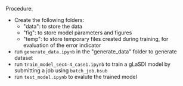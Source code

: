 Procedure:
- Create the following folders:
    - "data": to store the data
    - "fig": to store model parameters and figures
    - "temp": to store temporary files created during training, for evaluation of the error indicator
- run `generate_data.ipynb` in the "generate_data" folder to generate dataset
- run `train_model_sec4-4_case1.ipynb` to train a gLaSDI model by submitting a job using `batch_job.bsub`
- run `test_model.ipynb` to evalute the trained model